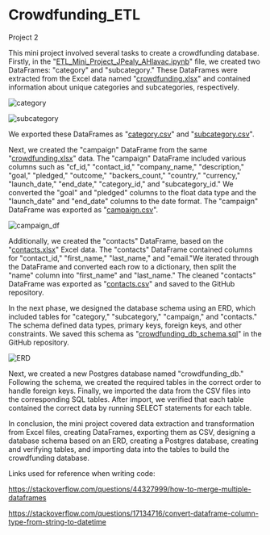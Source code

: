 # Crowdfunding_ETL
Project 2

This mini project involved several tasks to create a crowdfunding database. Firstly, in the "[ETL_Mini_Project_JPealy_AHlavac.ipynb](https://github.com/aliciahlavac/Crowdfunding_ETL/blob/main/ETL_Mini_Project_JPealy_AHlavac.ipynb)" file, we created two DataFrames: "category" and "subcategory." These DataFrames were extracted from the Excel data named "[crowdfunding.xlsx](https://github.com/aliciahlavac/Crowdfunding_ETL/blob/main/Resources/crowdfunding.xlsx)" and contained information about unique categories and subcategories, respectively. 

![category](https://github.com/aliciahlavac/Crowdfunding_ETL/assets/127240852/4719da6f-556e-4a41-be47-82fdb526c203)



![subcategory](https://github.com/aliciahlavac/Crowdfunding_ETL/assets/127240852/597268d5-da83-4f57-ac95-588cc40fb388)

We exported these DataFrames as "[category.csv](https://github.com/aliciahlavac/Crowdfunding_ETL/blob/main/Resources/category.csv)" and "[subcategory.csv](https://github.com/aliciahlavac/Crowdfunding_ETL/blob/main/Resources/subcategory.csv)".

Next, we created the "campaign" DataFrame from the same "[crowdfunding.xlsx](https://github.com/aliciahlavac/Crowdfunding_ETL/blob/main/Resources/crowdfunding.xlsx)" data. The "campaign" DataFrame included various columns such as "cf_id," "contact_id," "company_name," "description," "goal," "pledged," "outcome," "backers_count," "country," "currency," "launch_date," "end_date," "category_id," and "subcategory_id." We converted the "goal" and "pledged" columns to the float data type and the "launch_date" and "end_date" columns to the date format. The "campaign" DataFrame was exported as "[campaign.csv](https://github.com/aliciahlavac/Crowdfunding_ETL/blob/main/Resources/campaign.csv)".

![campaign_df](https://github.com/aliciahlavac/Crowdfunding_ETL/assets/127240852/511f96a9-3e65-4cbb-a4a9-3671ffb756d7)

Additionally, we created the "contacts" DataFrame, based on the "[contacts.xlsx](https://github.com/aliciahlavac/Crowdfunding_ETL/blob/main/Resources/campaign.csv)" Excel data. The "contacts" DataFrame contained columns for "contact_id," "first_name," "last_name," and "email."We iterated through the DataFrame and converted each row to a dictionary, then split the "name" column into "first_name" and "last_name." The cleaned "contacts" DataFrame was exported as "[contacts.csv](https://github.com/aliciahlavac/Crowdfunding_ETL/blob/main/Resources/contacts.csv)" and saved to the GitHub repository.

In the next phase, we designed the database schema using an ERD, which included tables for "category," "subcategory," "campaign," and "contacts." The schema defined data types, primary keys, foreign keys, and other constraints. We saved this schema as "[crowdfunding_db_schema.sql](https://github.com/aliciahlavac/Crowdfunding_ETL/blob/main/Crowdfunding_DB_Schema.sql)" in the GitHub repository.

![ERD](https://github.com/aliciahlavac/Crowdfunding_ETL/assets/127240852/248ea845-c224-4b69-a9e2-75c080d51fe7)

Next, we created a new Postgres database named "crowdfunding_db." Following the schema, we created the required tables in the correct order to handle foreign keys. Finally, we imported the data from the CSV files into the corresponding SQL tables. After import, we verified that each table contained the correct data by running SELECT statements for each table.

In conclusion, the mini project covered data extraction and transformation from Excel files, creating DataFrames, exporting them as CSV, designing a database schema based on an ERD, creating a Postgres database, creating and verifying tables, and importing data into the tables to build the crowdfunding database.

Links used for reference when writing code:

https://stackoverflow.com/questions/44327999/how-to-merge-multiple-dataframes

https://stackoverflow.com/questions/17134716/convert-dataframe-column-type-from-string-to-datetime


